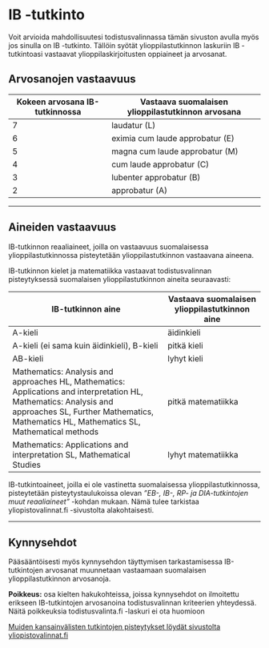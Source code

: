 # IB -tutkinto

Voit arvioida mahdollisuutesi todistusvalinnassa tämän sivuston avulla myös jos sinulla on IB -tutkinto. Tällöin syötät ylioppilastutkinnon laskuriin IB -tutkintoasi vastaavat  ylioppilaskirjoitusten oppiaineet ja arvosanat.

## Arvosanojen vastaavuus

| Kokeen arvosana IB-tutkinnossa | Vastaava suomalaisen ylioppilastutkinnon arvosana |
|--------------------------------|--------------------------------------------------|
| 7                              | laudatur (L)                                     |
| 6                              | eximia cum laude approbatur (E)                  |
| 5                              | magna cum laude approbatur (M)                   |
| 4                              | cum laude approbatur (C)                         |
| 3                              | lubenter approbatur (B)                          |
| 2                              | approbatur (A)                                   |

---

## Aineiden vastaavuus

IB-tutkinnon reaaliaineet, joilla on vastaavuus suomalaisessa ylioppilastutkinnossa pisteytetään ylioppilastutkinnon vastaavana aineena.

IB-tutkinnon kielet ja matematiikka vastaavat todistusvalinnan pisteytyksessä suomalaisen ylioppilastutkinnon aineita seuraavasti:

| IB-tutkinnon aine                                                                                                                                   | Vastaava suomalaisen ylioppilastutkinnon aine |
|-----------------------------------------------------------------------------------------------------------------------------------------------------|-----------------------------------------------|
| A-kieli                                                                                                                                            | äidinkieli                                    |
| A-kieli (ei sama kuin äidinkieli), B-kieli                                                                                                         | pitkä kieli                                   |
| AB-kieli                                                                                                                                            | lyhyt kieli                                   |
| Mathematics: Analysis and approaches HL, Mathematics: Applications and interpretation HL, Mathematics: Analysis and approaches SL, Further Mathematics, Mathematics HL, Mathematics SL, Mathematical methods | pitkä matematiikka                            |
| Mathematics: Applications and interpretation SL, Mathematical Studies                                                                              | lyhyt matematiikka                            |


IB-tutkintoaineet, joilla ei ole vastinetta suomalaisessa ylioppilastutkinnossa, pisteytetään pisteytystaulukoissa olevan *”EB-, IB-, RP- ja DIA-tutkintojen muut reaaliaineet”* -kohdan mukaan. Nämä tulee tarkistaa yliopistovalinnat.fi -sivustolta alakohtaisesti.

---

## Kynnysehdot

Pääsääntöisesti myös kynnysehdon täyttymisen tarkastamisessa IB-tutkintojen arvosanat muunnetaan vastaamaan suomalaisen ylioppilastutkinnon arvosanoja.  

**Poikkeus:** osa kielten hakukohteissa, joissa kynnysehdot on ilmoitettu erikseen IB-tutkintojen arvosanoina todistusvalinnan kriteerien yhteydessä. Näitä poikkeuksia todistusvalinta.fi -laskuri ei ota huomioon

[Muiden kansainvälisten tutkintojen pisteytykset löydät sivustolta yliopistovalinnat.fi](https://yliopistovalinnat.fi/todistusvalinnan-pisteytykset-vuosina-2023-2025)
